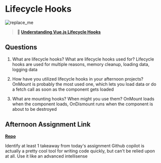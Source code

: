 # Lifecycle Hooks

![replace_me](https://codeworks.blob.core.windows.net/public/assets/img/illustrations/placeholder.svg)

> **📖 [Understanding Vue.js Lifecycle Hooks](https://codeworksacademy.com/fs-student-guide/resources/wk6/03-Vue-Lifecycle-Hooks)**

## Questions

1. What are lifecycle hooks? What are lifecycle hooks used for?
   Lifecycle hooks are used for multiple reasons, memory cleanup, loading data, logging data

2. How have you utilized lifecycle hooks in your afternoon projects?
   OnMount is probably the most used one, which lets you load data or do a fetch call as soon as the component gets loaded

3. What are mounting hooks? When might you use them?
   OnMount loads when the component loads, OnDismount runs when the component is about to be destroyed

## Afternoon Assignment Link

**[Repo](https://github.com/derekhearst/codeworks/tree/master/Week6/d3GregsList)**

Identify at least 1 takeaway from today's assignment
Github copilot is actually a pretty cool tool for writing code quickly, but can't be relied upon at all.
Use it like an advanced intellisense
